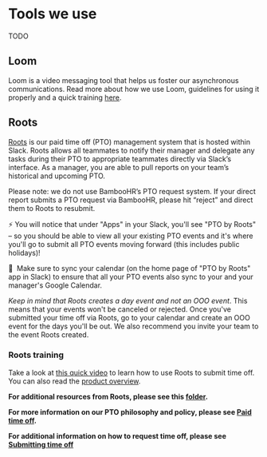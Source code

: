 # Tools we use

TODO

## Loom

Loom is a video messaging tool that helps us foster our asynchronous communications. Read more about how we use Loom, guidelines for using it properly and a quick training [here](loom.md).

## Roots

[Roots](https://www.tryroots.io/pto) is our paid time off (PTO) management system that is hosted within Slack. Roots allows all teammates to notify their manager and delegate any tasks during their PTO to appropriate teammates directly via Slack’s interface. As a manager, you are able to pull reports on your team’s historical and upcoming PTO.

Please note: we do not use BambooHR’s PTO request system. If your direct report submits a PTO request via BambooHR, please hit “reject” and direct them to Roots to resubmit.

⚡️ You will notice that under "Apps" in your Slack, you'll see "PTO by Roots" – so you should be able to view all your existing PTO events and it's where you'll go to submit all PTO events moving forward (this includes public holidays)!

📆  Make sure to sync your calendar (on the home page of "PTO by Roots" app in Slack) to ensure that all your PTO events also sync to your and your manager's Google Calendar.

_Keep in mind that Roots creates a day event and not an OOO event_. This means that your events won't be canceled or rejected. Once you've submitted your time off via Roots, go to your calendar and create an OOO event for the days you'll be out.
We also recommend you invite your team to the event Roots created.

### Roots training

Take a look at [this quick video](https://drive.google.com/file/d/13V6TcQ3_WtB4mVIS0WnVaKCjtmN9LBxZ/view) to learn how to use Roots to submit time off.
You can also read the [product overview](https://docs.google.com/document/d/1y-LYs04ObM1rJXi4bizYJgT1Mv6AlHVJCZ18BQwOkNc/edit).

**For additional resources from Roots, please see this [folder](https://drive.google.com/drive/folders/13GJGkLOtha_EtCAxBu7EGO13NCovaIcJ).**

**For more information on our PTO philosophy and policy, please see [Paid time off](../../../../../benefits-pay-perks/benefits-perks/time-off/index.md).**

**For additional information on how to request time off, please see [Submitting time off](../../../../../benefits-pay-perks/benefits-perks/time-off/submitting-time-off.md)**
